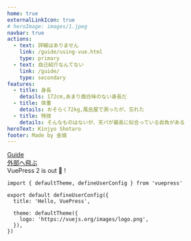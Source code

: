 ```yaml
---
home: true
externalLinkIcon: true
# heroImage: images/1.jpeg
navbar: true
actions:
  - text: 詳細はありません
    link: /guide/using-vue.html
    type: primary
  - text: 自己紹介なんてない
    link: /guide/
    type: secondary
features:
  - title: 身長
    details: 172cm,あまり面白味のない身長だ
  - title: 体重
    details: おそらく72kg,風呂屋で測ったが、忘れた
  - title: 特技
    details: そんなものはないが、天パが最高に似合っている自負がある
heroText: Kinjyo Shotaro
footer: Made by 金城
---
```



[Guide](./guide/using-vue.md)  
[外部へ飛ぶ](https://github.com/vuepress/vuepress-next)  
VuePress 2 is out :tada: !


```ts{1,6-8}
import { defaultTheme, defineUserConfig } from 'vuepress'

export default defineUserConfig({
  title: 'Hello, VuePress',

  theme: defaultTheme({
    logo: 'https://vuejs.org/images/logo.png',
  }),
})
```
